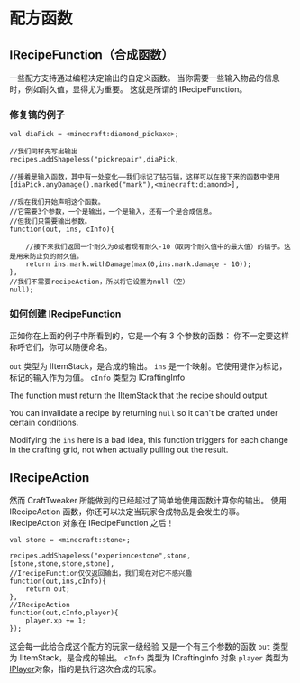 # 配方函数

## IRecipeFunction（合成函数）

一些配方支持通过编程决定输出的自定义函数。
当你需要一些输入物品的信息时，例如耐久值，显得尤为重要。
这就是所谓的 IRecipeFunction。

### 修复镐的例子

```
val diaPick = <minecraft:diamond_pickaxe>;

//我们同样先写出输出
recipes.addShapeless("pickrepair",diaPick,

//接着是输入函数，其中有一处变化——我们标记了钻石镐，这样可以在接下来的函数中使用
[diaPick.anyDamage().marked("mark"),<minecraft:diamond>],

//现在我们开始声明这个函数。
//它需要3个参数，一个是输出，一个是输入，还有一个是合成信息。
//但我们只需要输出参数。
function(out, ins, cInfo){

	//接下来我们返回一个耐久为0或者现有耐久-10（取两个耐久值中的最大值）的镐子。这是用来防止负的耐久值。
	return ins.mark.withDamage(max(0,ins.mark.damage - 10));
},
//我们不需要recipeAction，所以将它设置为null（空）
null);
```

### 如何创建 IRecipeFunction

正如你在上面的例子中所看到的，它是一个有 3 个参数的函数：
你不一定要这样称呼它们，你可以随便命名。

`out` 类型为 IItemStack，是合成的输出。
`ins` 是一个映射。它使用键作为标记，标记的输入作为为值。
`cInfo` 类型为 ICraftingInfo

The function must return the IItemStack that the recipe should output.

You can invalidate a recipe by returning `null` so it can't be crafted under certain conditions.

Modifying the `ins` here is a bad idea, this function triggers for each change in the crafting grid, not when actually pulling out the result.

## IRecipeAction

然而 CraftTweaker 所能做到的已经超过了简单地使用函数计算你的输出。
使用 IRecipeAction 函数，你还可以决定当玩家合成物品是会发生的事。
IRecipeAction 对象在 IRecipeFunction 之后！

```
val stone = <minecraft:stone>;

recipes.addShapeless("experiencestone",stone,[stone,stone,stone,stone],
//IrecipeFunction仅仅返回输出，我们现在对它不感兴趣
function(out,ins,cInfo){
	return out;
},
//IRecipeAction
function(out,cInfo,player){
	player.xp += 1;
});
```

这会每一此给合成这个配方的玩家一级经验
又是一个有三个参数的函数
`out` 类型为 IItemStack，是合成的输出。
`cInfo` 类型为 ICraftingInfo 对象
`player` 类型为[IPlayer](/Vanilla/Players/IPlayer)对象，指的是执行这次合成的玩家。
